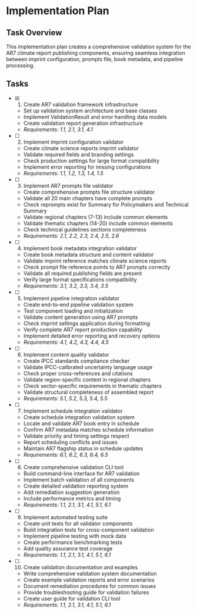 # Implementation Plan

## Task Overview

This implementation plan creates a comprehensive validation system for the AR7 climate report publishing components, ensuring seamless integration between imprint configuration, prompts file, book metadata, and pipeline processing.

## Tasks

- [x] 1. Create AR7 validation framework infrastructure
  - Set up validation system architecture and base classes
  - Implement ValidationResult and error handling data models
  - Create validation report generation infrastructure
  - _Requirements: 1.1, 2.1, 3.1, 4.1_

- [ ] 2. Implement imprint configuration validator
  - Create climate science reports imprint validator
  - Validate required fields and branding settings
  - Check production settings for large format compatibility
  - Implement error reporting for missing configurations
  - _Requirements: 1.1, 1.2, 1.3, 1.4, 1.5_

- [ ] 3. Implement AR7 prompts file validator
  - Create comprehensive prompts file structure validator
  - Validate all 20 main chapters have complete prompts
  - Check reprompts exist for Summary for Policymakers and Technical Summary
  - Validate regional chapters (7-13) include common elements
  - Validate thematic chapters (14-20) include common elements
  - Check technical guidelines sections completeness
  - _Requirements: 2.1, 2.2, 2.3, 2.4, 2.5, 2.6_

- [ ] 4. Implement book metadata integration validator
  - Create book metadata structure and content validator
  - Validate imprint reference matches climate science reports
  - Check prompt file reference points to AR7 prompts correctly
  - Validate all required publishing fields are present
  - Verify large format specifications compatibility
  - _Requirements: 3.1, 3.2, 3.3, 3.4, 3.5_

- [ ] 5. Implement pipeline integration validator
  - Create end-to-end pipeline validation system
  - Test component loading and initialization
  - Validate content generation using AR7 prompts
  - Check imprint settings application during formatting
  - Verify complete AR7 report production capability
  - Implement detailed error reporting and recovery options
  - _Requirements: 4.1, 4.2, 4.3, 4.4, 4.5_

- [ ] 6. Implement content quality validator
  - Create IPCC standards compliance checker
  - Validate IPCC-calibrated uncertainty language usage
  - Check proper cross-references and citations
  - Validate region-specific content in regional chapters
  - Check sector-specific requirements in thematic chapters
  - Validate structural completeness of assembled report
  - _Requirements: 5.1, 5.2, 5.3, 5.4, 5.5_

- [ ] 7. Implement schedule integration validator
  - Create schedule integration validation system
  - Locate and validate AR7 book entry in schedule
  - Confirm AR7 metadata matches schedule information
  - Validate priority and timing settings respect
  - Report scheduling conflicts and issues
  - Maintain AR7 flagship status in schedule updates
  - _Requirements: 6.1, 6.2, 6.3, 6.4, 6.5_

- [ ] 8. Create comprehensive validation CLI tool
  - Build command-line interface for AR7 validation
  - Implement batch validation of all components
  - Create detailed validation reporting system
  - Add remediation suggestion generation
  - Include performance metrics and timing
  - _Requirements: 1.1, 2.1, 3.1, 4.1, 5.1, 6.1_

- [ ] 9. Implement automated testing suite
  - Create unit tests for all validator components
  - Build integration tests for cross-component validation
  - Implement pipeline testing with mock data
  - Create performance benchmarking tests
  - Add quality assurance test coverage
  - _Requirements: 1.1, 2.1, 3.1, 4.1, 5.1, 6.1_

- [ ] 10. Create validation documentation and examples
  - Write comprehensive validation system documentation
  - Create example validation reports and error scenarios
  - Document remediation procedures for common issues
  - Provide troubleshooting guide for validation failures
  - Create user guide for validation CLI tool
  - _Requirements: 1.1, 2.1, 3.1, 4.1, 5.1, 6.1_